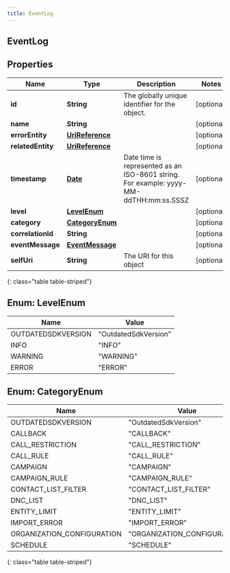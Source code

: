 ```yaml
---
title: EventLog
---
```

## EventLog


## Properties

| Name | Type | Description | Notes |
| ------------ | ------------- | ------------- | ------------- |
| **id** | **String** | The globally unique identifier for the object. |  [optional] |
| **name** | **String** |  |  [optional] |
| **errorEntity** | [**UriReference**](UriReference.html) |  |  [optional] |
| **relatedEntity** | [**UriReference**](UriReference.html) |  |  [optional] |
| **timestamp** | [**Date**](Date.html) | Date time is represented as an ISO-8601 string. For example: yyyy-MM-ddTHH:mm:ss.SSSZ |  [optional] |
| **level** | [**LevelEnum**](#LevelEnum) |  |  [optional] |
| **category** | [**CategoryEnum**](#CategoryEnum) |  |  [optional] |
| **correlationId** | **String** |  |  [optional] |
| **eventMessage** | [**EventMessage**](EventMessage.html) |  |  [optional] |
| **selfUri** | **String** | The URI for this object |  [optional] |
{: class="table table-striped"}


<a name="LevelEnum"></a>

## Enum: LevelEnum

| Name | Value |
| ---- | ----- |
| OUTDATEDSDKVERSION | &quot;OutdatedSdkVersion&quot; |
| INFO | &quot;INFO&quot; |
| WARNING | &quot;WARNING&quot; |
| ERROR | &quot;ERROR&quot; |


<a name="CategoryEnum"></a>

## Enum: CategoryEnum

| Name | Value |
| ---- | ----- |
| OUTDATEDSDKVERSION | &quot;OutdatedSdkVersion&quot; |
| CALLBACK | &quot;CALLBACK&quot; |
| CALL_RESTRICTION | &quot;CALL_RESTRICTION&quot; |
| CALL_RULE | &quot;CALL_RULE&quot; |
| CAMPAIGN | &quot;CAMPAIGN&quot; |
| CAMPAIGN_RULE | &quot;CAMPAIGN_RULE&quot; |
| CONTACT_LIST_FILTER | &quot;CONTACT_LIST_FILTER&quot; |
| DNC_LIST | &quot;DNC_LIST&quot; |
| ENTITY_LIMIT | &quot;ENTITY_LIMIT&quot; |
| IMPORT_ERROR | &quot;IMPORT_ERROR&quot; |
| ORGANIZATION_CONFIGURATION | &quot;ORGANIZATION_CONFIGURATION&quot; |
| SCHEDULE | &quot;SCHEDULE&quot; |
{: class="table table-striped"}


